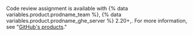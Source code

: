 Code review assignment is available with {% data variables.product.prodname_team %}, {% data variables.product.prodname_ghe_server %} 2.20+,. For more information, see "[GitHub's products](/articles/githubs-products)."
